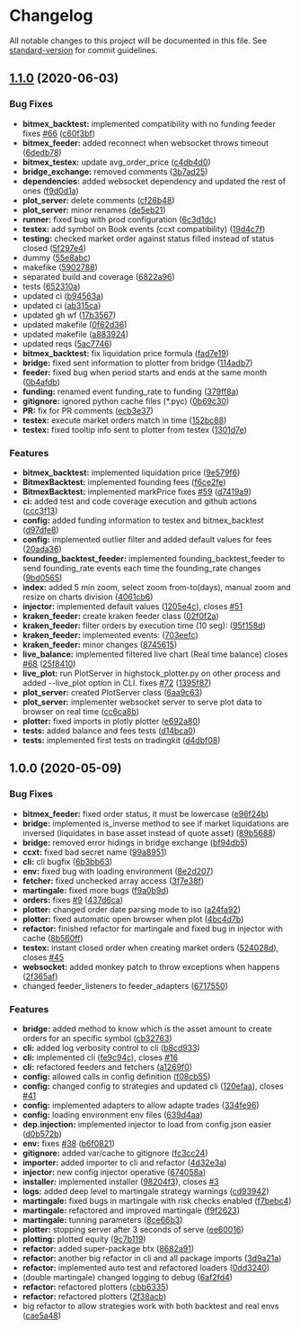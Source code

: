 # Changelog

All notable changes to this project will be documented in this file. See [standard-version](https://github.com/conventional-changelog/standard-version) for commit guidelines.

## [1.1.0](https://github.com/QbitArtifacts/backtestex/compare/v1.0.0...v1.1.0) (2020-06-03)


### Bug Fixes

* **bitmex_backtest:** implemented compatibility with no funding feeder fixes [#66](https://github.com/QbitArtifacts/backtestex/issues/66) ([c60f3bf](https://github.com/QbitArtifacts/backtestex/commit/c60f3bf))
* **bitmex_feeder:** added reconnect when websocket throws timeout ([6dedb78](https://github.com/QbitArtifacts/backtestex/commit/6dedb78))
* **bitmex_testex:** update avg_order_price ([c4db4d0](https://github.com/QbitArtifacts/backtestex/commit/c4db4d0))
* **bridge_exchange:** removed comments ([3b7ad25](https://github.com/QbitArtifacts/backtestex/commit/3b7ad25))
* **dependencies:** added websocket dependency and updated the rest of ones ([f9d0d1a](https://github.com/QbitArtifacts/backtestex/commit/f9d0d1a))
* **plot_server:** delete comments ([cf26b48](https://github.com/QbitArtifacts/backtestex/commit/cf26b48))
* **plot_server:** minor renames ([de5eb21](https://github.com/QbitArtifacts/backtestex/commit/de5eb21))
* **runner:** fixed bug with prod configuration ([6c3d1dc](https://github.com/QbitArtifacts/backtestex/commit/6c3d1dc))
* **testex:** add symbol on Book events (ccxt compatibility) ([19d4c7f](https://github.com/QbitArtifacts/backtestex/commit/19d4c7f))
* **testing:** checked market order against status filled instead of status closed ([5f297e4](https://github.com/QbitArtifacts/backtestex/commit/5f297e4))
* dummy ([55e8abc](https://github.com/QbitArtifacts/backtestex/commit/55e8abc))
* makefike ([5902788](https://github.com/QbitArtifacts/backtestex/commit/5902788))
* separated build and coverage ([6822a96](https://github.com/QbitArtifacts/backtestex/commit/6822a96))
* tests ([652310a](https://github.com/QbitArtifacts/backtestex/commit/652310a))
* updated ci ([b94563a](https://github.com/QbitArtifacts/backtestex/commit/b94563a))
* updated ci ([ab315ca](https://github.com/QbitArtifacts/backtestex/commit/ab315ca))
* updated gh wf ([17b3567](https://github.com/QbitArtifacts/backtestex/commit/17b3567))
* updated makefile ([0f62d36](https://github.com/QbitArtifacts/backtestex/commit/0f62d36))
* updated makefile ([a883924](https://github.com/QbitArtifacts/backtestex/commit/a883924))
* updated reqs ([5ac7746](https://github.com/QbitArtifacts/backtestex/commit/5ac7746))
* **bitmex_backtest:** fix liquidation price formula ([fad7e19](https://github.com/QbitArtifacts/backtestex/commit/fad7e19))
* **bridge:** fixed sent information to plotter from bridge ([114adb7](https://github.com/QbitArtifacts/backtestex/commit/114adb7))
* **feeder:** fixed bug when period starts and ends at the same month ([0b4afdb](https://github.com/QbitArtifacts/backtestex/commit/0b4afdb))
* **funding:** renamed event funding_rate to funding ([379ff8a](https://github.com/QbitArtifacts/backtestex/commit/379ff8a))
* **gitignore:** ignored python cache files (*.pyc) ([0b69c30](https://github.com/QbitArtifacts/backtestex/commit/0b69c30))
* **PR:** fix for PR comments ([ecb3e37](https://github.com/QbitArtifacts/backtestex/commit/ecb3e37))
* **testex:** execute market orders match in time ([152bc88](https://github.com/QbitArtifacts/backtestex/commit/152bc88))
* **testex:** fixed tooltip info sent to plotter from testex ([1301d7e](https://github.com/QbitArtifacts/backtestex/commit/1301d7e))


### Features

* **bitmex_backtest:** implemented liquidation price ([9e579f6](https://github.com/QbitArtifacts/backtestex/commit/9e579f6))
* **BitmexBacktest:** implemented founding fees ([f6ce2fe](https://github.com/QbitArtifacts/backtestex/commit/f6ce2fe))
* **BitmexBacktest:** implemented markPrice fixes [#59](https://github.com/QbitArtifacts/backtestex/issues/59) ([d7419a9](https://github.com/QbitArtifacts/backtestex/commit/d7419a9))
* **ci:** added test and code coverage execution and github actions ([ccc3f13](https://github.com/QbitArtifacts/backtestex/commit/ccc3f13))
* **config:** added funding information to testex and bitmex_backtest ([d97dfe8](https://github.com/QbitArtifacts/backtestex/commit/d97dfe8))
* **config:** implemented outlier filter and added default values for fees ([20ada36](https://github.com/QbitArtifacts/backtestex/commit/20ada36))
* **founding_backtest_feeder:** implemented founding_backtest_feeder to send founding_rate events each time the founding_rate changes ([9bd0565](https://github.com/QbitArtifacts/backtestex/commit/9bd0565))
* **index:** added 5 min zoom, select zoom from-to(days), manual zoom and resize on charts division ([4061cb6](https://github.com/QbitArtifacts/backtestex/commit/4061cb6))
* **injector:** implemented default values ([1205e4c](https://github.com/QbitArtifacts/backtestex/commit/1205e4c)), closes [#51](https://github.com/QbitArtifacts/backtestex/issues/51)
* **kraken_feeder:** create kraken feeder class ([02f0f2a](https://github.com/QbitArtifacts/backtestex/commit/02f0f2a))
* **kraken_feeder:** filter orders by execution time (10 seg): ([95f158d](https://github.com/QbitArtifacts/backtestex/commit/95f158d))
* **kraken_feeder:** implemented events: ([703eefc](https://github.com/QbitArtifacts/backtestex/commit/703eefc))
* **kraken_feeder:** minor changes ([8745615](https://github.com/QbitArtifacts/backtestex/commit/8745615))
* **live_balance:** implemented filtered live chart (Real time balance) closes [#68](https://github.com/QbitArtifacts/backtestex/issues/68) ([25f8410](https://github.com/QbitArtifacts/backtestex/commit/25f8410))
* **live_plot:** run PlotServer in highstock_plotter.py on other process and added --live_plot option in CLI. fixes [#72](https://github.com/QbitArtifacts/backtestex/issues/72) ([1395f87](https://github.com/QbitArtifacts/backtestex/commit/1395f87))
* **plot_server:** created PlotServer class ([6aa9c63](https://github.com/QbitArtifacts/backtestex/commit/6aa9c63))
* **plot_server:** implementer websocket server to serve plot data to browser on real time ([cc6ca8b](https://github.com/QbitArtifacts/backtestex/commit/cc6ca8b))
* **plotter:** fixed imports in plotly plotter ([e692a80](https://github.com/QbitArtifacts/backtestex/commit/e692a80))
* **tests:** added balance and fees tests ([d14bca0](https://github.com/QbitArtifacts/backtestex/commit/d14bca0))
* **tests:** implemented first tests on tradingkit ([d4dbf08](https://github.com/QbitArtifacts/backtestex/commit/d4dbf08))



## 1.0.0 (2020-05-09)


### Bug Fixes

* **bitmex_feeder:** fixed order status, it must be lowercase ([e96f24b](https://github.com/QbitArtifacts/backtestex/commit/e96f24b))
* **bridge:** implemented is_inverse method to see if market liquidations are inversed (liquidates in base asset instead of quote asset) ([89b5688](https://github.com/QbitArtifacts/backtestex/commit/89b5688))
* **bridge:** removed error hidings in bridge exchange ([bf94db5](https://github.com/QbitArtifacts/backtestex/commit/bf94db5))
* **ccxt:** fixed bad secret name ([99a8951](https://github.com/QbitArtifacts/backtestex/commit/99a8951))
* **cli:** cli bugfix ([6b3bb63](https://github.com/QbitArtifacts/backtestex/commit/6b3bb63))
* **env:** fixed bug with loading environment ([8e2d207](https://github.com/QbitArtifacts/backtestex/commit/8e2d207))
* **fetcher:** fixed unchecked array access ([3f7e38f](https://github.com/QbitArtifacts/backtestex/commit/3f7e38f))
* **martingale:** fixed more bugs ([f9a0b9d](https://github.com/QbitArtifacts/backtestex/commit/f9a0b9d))
* **orders:** fixes [#9](https://github.com/QbitArtifacts/backtestex/issues/9) ([437d6ca](https://github.com/QbitArtifacts/backtestex/commit/437d6ca))
* **plotter:** changed order date parsing mode to iso ([a24fa92](https://github.com/QbitArtifacts/backtestex/commit/a24fa92))
* **plotter:** fixed automatic open browser when plot ([4bc4d7b](https://github.com/QbitArtifacts/backtestex/commit/4bc4d7b))
* **refactor:** finished refactor for martingale and fixed bug in injector with cache ([8b560ff](https://github.com/QbitArtifacts/backtestex/commit/8b560ff))
* **testex:** instant closed order when creating market orders ([524028d](https://github.com/QbitArtifacts/backtestex/commit/524028d)), closes [#45](https://github.com/QbitArtifacts/backtestex/issues/45)
* **websocket:** added monkey patch to throw exceptions when happens ([2f365af](https://github.com/QbitArtifacts/backtestex/commit/2f365af))
* changed feeder_listeners to feeder_adapters ([6717550](https://github.com/QbitArtifacts/backtestex/commit/6717550))


### Features

* **bridge:** added method to know which is the asset amount to create orders for an specific symbol ([cb32763](https://github.com/QbitArtifacts/backtestex/commit/cb32763))
* **cli:** added log verbosity control to cli ([b8cd933](https://github.com/QbitArtifacts/backtestex/commit/b8cd933))
* **cli:** implemented cli ([fe9c94c](https://github.com/QbitArtifacts/backtestex/commit/fe9c94c)), closes [#16](https://github.com/QbitArtifacts/backtestex/issues/16)
* **cli:** refactored feeders and fetchers ([a1269f0](https://github.com/QbitArtifacts/backtestex/commit/a1269f0))
* **config:** allowed calls in config definition ([f08cb55](https://github.com/QbitArtifacts/backtestex/commit/f08cb55))
* **config:** changed config to strategies and updated cli ([120efaa](https://github.com/QbitArtifacts/backtestex/commit/120efaa)), closes [#41](https://github.com/QbitArtifacts/backtestex/issues/41)
* **config:** implemented adapters to allow adapte trades ([334fe96](https://github.com/QbitArtifacts/backtestex/commit/334fe96))
* **config:** loading environment env files ([639d4aa](https://github.com/QbitArtifacts/backtestex/commit/639d4aa))
* **dep.injection:** implemented injector to load from config.json easier ([d0b572b](https://github.com/QbitArtifacts/backtestex/commit/d0b572b))
* **env:** fixes [#38](https://github.com/QbitArtifacts/backtestex/issues/38) ([b6f0821](https://github.com/QbitArtifacts/backtestex/commit/b6f0821))
* **gitignore:** added var/cache to gitignore ([fc3cc24](https://github.com/QbitArtifacts/backtestex/commit/fc3cc24))
* **importer:** added importer to cli and refactor ([4d32e3a](https://github.com/QbitArtifacts/backtestex/commit/4d32e3a))
* **injector:** new config injector operative ([674058a](https://github.com/QbitArtifacts/backtestex/commit/674058a))
* **installer:** implemented installer ([98204f3](https://github.com/QbitArtifacts/backtestex/commit/98204f3)), closes [#3](https://github.com/QbitArtifacts/backtestex/issues/3)
* **logs:** added deep level to martingale strategy warnings ([cd93942](https://github.com/QbitArtifacts/backtestex/commit/cd93942))
* **martingale:** fixed bugs in martingale with risk checks enabled ([f7bebc4](https://github.com/QbitArtifacts/backtestex/commit/f7bebc4))
* **martingale:** refactored and improved martingale ([f9f2623](https://github.com/QbitArtifacts/backtestex/commit/f9f2623))
* **martingale:** tunning parameters ([8ce66b3](https://github.com/QbitArtifacts/backtestex/commit/8ce66b3))
* **plotter:** stopping server after 3 seconds of serve ([ee60016](https://github.com/QbitArtifacts/backtestex/commit/ee60016))
* **plotting:** plotted equity ([9c7b119](https://github.com/QbitArtifacts/backtestex/commit/9c7b119))
* **refactor:** added super-package btx ([8682a91](https://github.com/QbitArtifacts/backtestex/commit/8682a91))
* **refactor:** another big refactor in cli and all package imports ([3d9a21a](https://github.com/QbitArtifacts/backtestex/commit/3d9a21a))
* **refactor:** implemented auto test and refactored loaders ([0dd3240](https://github.com/QbitArtifacts/backtestex/commit/0dd3240))
* (double martingale) changed logging to debug ([6af2fd4](https://github.com/QbitArtifacts/backtestex/commit/6af2fd4))
* **refactor:** refactored plotters ([cbb6335](https://github.com/QbitArtifacts/backtestex/commit/cbb6335))
* **refactor:** refactored plotters ([2f38acb](https://github.com/QbitArtifacts/backtestex/commit/2f38acb))
* big refactor to allow strategies work with both backtest and real envs ([cae5a48](https://github.com/QbitArtifacts/backtestex/commit/cae5a48))

